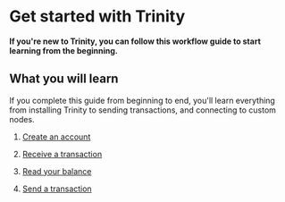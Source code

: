 # Get started with Trinity

**If you're new to Trinity, you can follow this workflow guide to start learning from the beginning.**

## What you will learn

If you complete this guide from beginning to end, you'll learn everything from installing Trinity to sending transactions, and connecting to custom nodes.

1. [Create an account](../how-to-guides/create-an-account.md)

2. [Receive a transaction](../how-to-guides/receive-a-transaction.md)

3. [Read your balance](../how-to-guides/read-your-balance.md)

4. [Send a transaction](../how-to-guides/send-a-transaction.md)